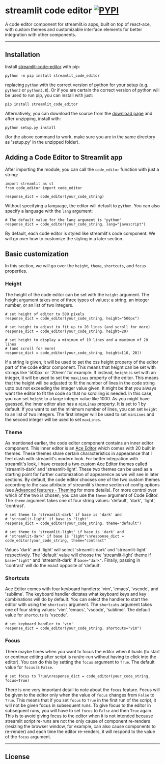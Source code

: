 streamlit code editor  [![PYPI](https://img.shields.io/pypi/v/streamlit-code-editor)](https://pypi.org/project/streamlit-code-editor/#history)
============

A code editor component for streamlit.io apps, built on top of react-ace, with custom themes and customizable interface elements for better integration with other components.


---

## Installation
Install [streamlit-code-editor](https://pypi.org/project/streamlit-code-editor/) with pip:
```
python -m pip install streamlit_code_editor
```
replacing `python` with the correct version of python for your setup (e.g. `python3` or `python3.8`). Or if you are certain the correct version of python will be used to run pip, you can install with just:
```
pip install streamlit_code_editor
```
Alternatively, you can download the source from the [download page](https://pypi.org/project/streamlit-code-editor/#files) and after unzipping, install with:
```
python setup.py install
```
(for the above command to work, make sure you are in the same directory as 'setup.py' in the unzipped folder).

## Adding a Code Editor to Streamlit app
After importing the module, you can call the `code_editor` function with just a string:
```
import streamlit as st
from code_editor import code_editor

response_dict = code_editor(your_code_string)
```
Without specifying a language, the editor will default to `python`. You can also specify a language with the `lang` argument:
```
# The default value for the lang argument is "python"
response_dict = code_editor(your_code_string, lang="javascript")
```
By default, each code editor is styled like streamlit's code component. We will go over how to customize the styling in a later section.

## Basic customization
In this section, we will go over the `height`, `theme`, `shortcuts`, and `focus` properties.
### Height
The height of the code editor can be set with the `height` argument. The height argument takes one of three types of values: a string, an integer number, or an list of two integers.
```
# set height of editor to 500 pixels
response_dict = code_editor(your_code_string, height="500px")

# set height to adjust to fit up to 20 lines (and scroll for more)
response_dict = code_editor(your_code_string, height=20)

# set height to display a minimum of 10 lines and a maximum of 20 lines
# (and scroll for more)
response_dict = code_editor(your_code_string, height=[10, 20])
```

If a string is given, it will be used to set the css height property of the editor part of the code editor component. This means that height can be set with strings like '500px' or '20rem' for example.
If instead, `height` is set with an integer, it will be used to set the `maxLines` property of the editor. This means that the height will be adjusted to fit the number of lines in the code string upto but not exceeding the integer value given. It might be that you always want the editor to fit the code so that no scrolling is needed. In this case, you can set `height` to a large integer value like 1000.
As you might have guessed, the inner editor also has a `minLines` property. It is set to 1 by default. If you want to set the minimum number of lines, you can set `height` to an list of two integers. The first integer will be used to set `minLines` and the second integer will be used to set `maxLines`.

### Theme
As mentioned earlier, the code editor component contains an inner editor component. This inner editor is an [Ace Editor](https://ace.c9.io/) which comes with 20 built in themes. These themes share certain characteristics in appearance that I feel clash with streamlit's modern look. For better integration with streamlit's look, I have created a two custom Ace Editor themes called 'streamlit-dark' and 'streamlit-light'. These two themes can be used as a starting point for further customization of appearence as we will see in later sections.
By default, the code editor chooses one of the two custom themes according to the `base` attribute of streamlit's theme section of config options (see [Advanced features - Theming](https://docs.streamlit.io/library/advanced-features/theming) for more details). For more control over which of the two is chosen, you can use the `theme` argument of Code Editor. The `theme` argument takes one of four string values: 'default', 'dark', 'light', 'contrast'.

```
# set theme to 'streamlit-dark' if base is 'dark' and 
# 'streamlit-light' if base is 'light'
response_dict = code_editor(your_code_string, theme="default")
```

```
# set theme to 'streamlit-light' if base is 'dark' and 
# 'streamlit-dark' if base is 'light'\nresponse_dict = code_editor(your_code_string, theme="contrast"
```

Values 'dark' and 'light' will select 'streamlit-dark' and 'streamlit-light' respectively. The 'default' value will choose the 'streamlit-light' theme if `base="light"` and 'streamlit-dark' if `base="dark"`. Finally, passing in 'contrast' will do the exact opposite of 'default'.

### Shortcuts
Ace Editor comes with four keyboard handlers: 'vim', 'emacs', 'vscode', and 'sublime'. The keyboard handler dictates what keyboard keys and key combinations will do by default. You can select the handler to start the editor with using the `shortcuts` argument. The `shortcuts` argument takes one of four string values: 'vim', 'emacs', 'vscode', 'sublime'. The default value for `shortcuts` is 'vscode'.

```
# set keyboard handler to 'vim'
response_dict = code_editor(your_code_string, shortcuts="vim")
```

### Focus
There maybe times when you want to focus the editor when it loads (to start or continue editing after script is run/re-run without having to click into the editor). You can do this by setting the `focus` argument to `True`. The default value for `focus` is `False`.

```
# set focus to True\nresponse_dict = code_editor(your_code_string, focus=True)
```

There is one very important detail to note about the `focus` feature. Focus will be given to the editor only when the value of `focus` changes from `False` to `True`. This means that if you set `focus` to `True` in the first run of the script, it will not be given focus in subsequent runs. To give focus to the editor in subsequent runs, you will have to set `focus` to `False` and then `True` again. This is to avoid giving focus to the editor when it is not intended because streamlit script re-runs are not the only cause of component re-renders (resizing the browser window, for example, can also cause components to re-render) and each time the editor re-renders, it will respond to the value of the `focus` argument.

---

## License
